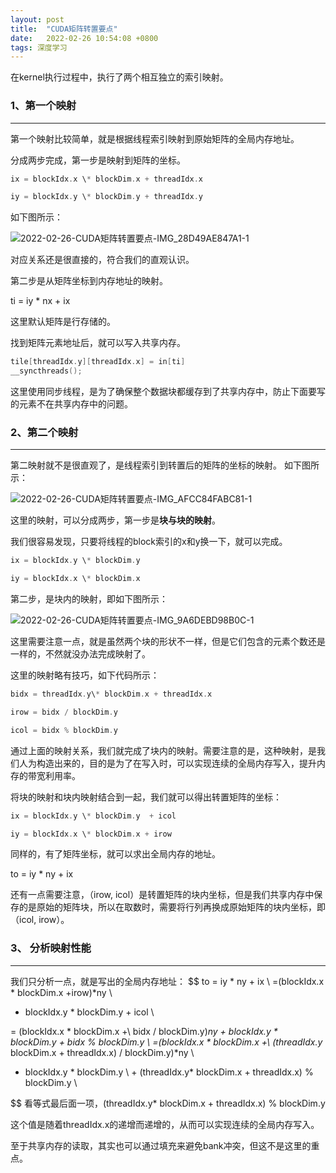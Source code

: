 ```yaml
---
layout: post
title:  "CUDA矩阵转置要点"
date:   2022-02-26 10:54:08 +0800
tags: 深度学习
---
```


在kernel执行过程中，执行了两个相互独立的索引映射。
### 1、第一个映射
---
第一个映射比较简单，就是根据线程索引映射到原始矩阵的全局内存地址。

分成两步完成，第一步是映射到矩阵的坐标。

```c++
ix = blockIdx.x \* blockDim.x + threadIdx.x

iy = blockIdx.y \* blockDim.y + threadIdx.y
```
如下图所示：

![2022-02-26-CUDA矩阵转置要点-IMG_28D49AE847A1-1](https://cdn.jsdelivr.net/gh/liwenju0/blog_pictures@main/pics/2022-02-26-CUDA矩阵转置要点-IMG_28D49AE847A1-1.jpeg)

对应关系还是很直接的，符合我们的直观认识。

第二步是从矩阵坐标到内存地址的映射。

ti = iy \* nx + ix

这里默认矩阵是行存储的。

找到矩阵元素地址后，就可以写入共享内存。
```c++
tile[threadIdx.y][threadIdx.x] = in[ti]
__syncthreads();
```
这里使用同步线程，是为了确保整个数据块都缓存到了共享内存中，防止下面要写的元素不在共享内存中的问题。

### 2、第二个映射
---
第二映射就不是很直观了，是线程索引到转置后的矩阵的坐标的映射。
如下图所示：

![2022-02-26-CUDA矩阵转置要点-IMG_AFCC84FABC81-1](https://cdn.jsdelivr.net/gh/liwenju0/blog_pictures@main/pics/2022-02-26-CUDA矩阵转置要点-IMG_AFCC84FABC81-1.jpeg)

这里的映射，可以分成两步，第一步是**块与块的映射**。

我们很容易发现，只要将线程的block索引的x和y换一下，就可以完成。

```c++
ix = blockIdx.y \* blockDim.y 

iy = blockIdx.x \* blockDim.x
```

第二步，是块内的映射，即如下图所示：

![2022-02-26-CUDA矩阵转置要点-IMG_9A6DEBD98B0C-1](https://cdn.jsdelivr.net/gh/liwenju0/blog_pictures@main/pics/2022-02-26-CUDA矩阵转置要点-IMG_9A6DEBD98B0C-1.jpeg)

这里需要注意一点，就是虽然两个块的形状不一样，但是它们包含的元素个数还是一样的，不然就没办法完成映射了。

这里的映射略有技巧，如下代码所示：

```c++
bidx = threadIdx.y\* blockDim.x + threadIdx.x

irow = bidx / blockDim.y

icol = bidx % blockDim.y
```

通过上面的映射关系，我们就完成了块内的映射。需要注意的是，这种映射，是我们人为构造出来的，目的是为了在写入时，可以实现连续的全局内存写入，提升内存的带宽利用率。

将块的映射和块内映射结合到一起，我们就可以得出转置矩阵的坐标：


```c++
ix = blockIdx.y \* blockDim.y  + icol

iy = blockIdx.x \* blockDim.x + irow
```

同样的，有了矩阵坐标，就可以求出全局内存的地址。

to = iy \* ny + ix


还有一点需要注意，（irow, icol）是转置矩阵的块内坐标，但是我们共享内存中保存的是原始的矩阵块，所以在取数时，需要将行列再换成原始矩阵的块内坐标，即（icol, irow）。

### 3、 分析映射性能
---
我们只分析一点，就是写出的全局内存地址：
$$
to = iy * ny + ix   \\
=(blockIdx.x * blockDim.x +irow)*ny \\
+ blockIdx.y * blockDim.y  + icol \\

= (blockIdx.x * blockDim.x +\\ bidx / blockDim.y)*ny + blockIdx.y * blockDim.y  + bidx \% blockDim.y \\
=(blockIdx.x * blockDim.x +\\ (threadIdx.y* blockDim.x + threadIdx.x) / blockDim.y)*ny \\ 
+ blockIdx.y * blockDim.y \\ + (threadIdx.y* blockDim.x + threadIdx.x) \% blockDim.y \\

$$
看等式最后面一项，(threadIdx.y* blockDim.x + threadIdx.x) \% blockDim.y 

这个值是随着threadIdx.x的递增而递增的，从而可以实现连续的全局内存写入。

至于共享内存的读取，其实也可以通过填充来避免bank冲突，但这不是这里的重点。




